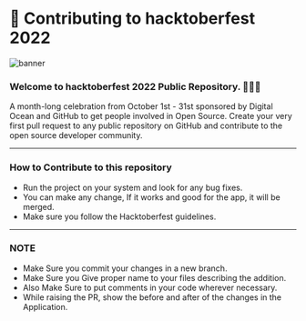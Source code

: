 # 🌱 Contributing to hacktoberfest 2022

![banner](https://user-images.githubusercontent.com/76551267/192131870-a8a3b7d7-cfbf-4e77-9cb5-b0a4e458b02f.png)

### Welcome to hacktoberfest 2022 Public Repository. 👨🏻‍💻

<p>A month-long celebration from October 1st - 31st sponsored by Digital Ocean and GitHub to get people involved in Open Source. Create your very first pull request to any public repository on GitHub and contribute to the open source developer community.
</p>

---

### How to Contribute to this repository

- Run the project on your system and look for any bug fixes.
- You can make any change, If it works and good for the app, it will be merged.
- Make sure you follow the Hacktoberfest guidelines.

---

### NOTE

- Make Sure you commit your changes in a new branch.
- Make Sure you Give proper name to your files describing the addition.
- Also Make Sure to put comments in your code wherever necessary.
- While raising the PR, show the before and after of the changes in the Application.
